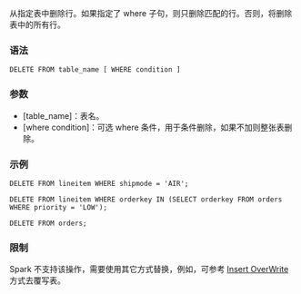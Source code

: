 从指定表中删除行。如果指定了 where 子句，则只删除匹配的行。否则，将删除表中的所有行。

### 语法
```
DELETE FROM table_name [ WHERE condition ]
```
### 参数
- [table_name]：表名。
- [where condition]：可选 where 条件，用于条件删除，如果不加则整张表删除。

### 示例
```
DELETE FROM lineitem WHERE shipmode = 'AIR';
```
```
DELETE FROM lineitem WHERE orderkey IN (SELECT orderkey FROM orders WHERE priority = 'LOW');
```
```
DELETE FROM orders;
```

### 限制
Spark 不支持该操作，需要使用其它方式替换，例如，可参考 [Insert OverWrite](#jump1) 方式去覆写表。
